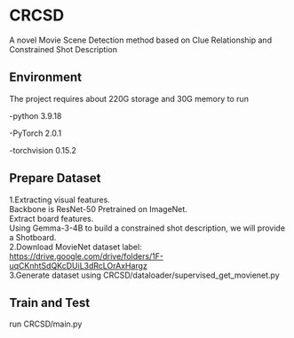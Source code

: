 # CRCSD
A novel Movie Scene Detection method based on Clue Relationship and Constrained Shot Description
## Environment
The project requires about 220G storage and 30G memory to run  

  -python 3.9.18  

  -PyTorch 2.0.1  

  -torchvision 0.15.2  
  
## Prepare Dataset
1.Extracting visual features.  
Backbone is ResNet-50 Pretrained on ImageNet.  
Extract board features.  
Using Gemma-3-4B to build a constrained shot description, we will provide a Shotboard.  
2.Download MovieNet dataset label: https://drive.google.com/drive/folders/1F-uqCKnhtSdQKcDUiL3dRcLOrAxHargz  
3.Generate dataset using CRCSD/dataloader/supervised_get_movienet.py

## Train and Test
run CRCSD/main.py
